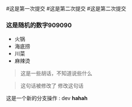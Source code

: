 #这是第一次提交
#这是第二次提交
#这是第二次提交
### 这是随机的数字909090

+ 火锅
+ 海底捞
+ 川菜
+ 麻辣烫

> 这是一些胡话，不知道说些什么

> 这句话被修改了 修改这句话


这是一个新的分支操作 : dev
<b>hahah</b>
